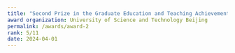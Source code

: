 ```yaml
---
title: "Second Prize in the Graduate Education and Teaching Achievement Award"
award organization: University of Science and Technology Beijing
permalink: /awards/award-2
rank: 5/11
date: 2024-04-01
---
```

